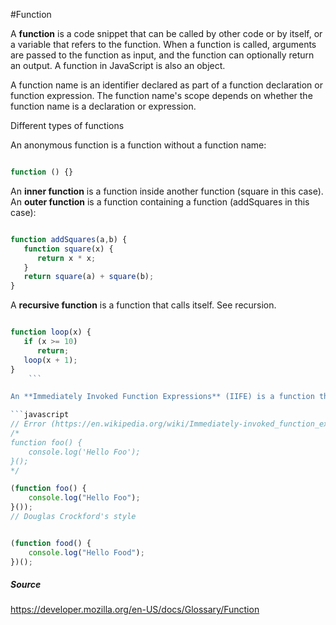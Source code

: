#Function

A **function** is a code snippet that can be called by other code or by itself, or a variable that refers to the function. When a function is called, arguments are passed to the function as input, and the function can optionally return an output. A function in JavaScript is also an object.

A function name is an identifier declared as part of a function declaration or function expression. The function name's scope depends on whether the function name is a declaration or expression.

Different types of functions

An anonymous function is a function without a function name:
```javascript

function () {}
```
An **inner function** is a function inside another function (square in this case). An **outer function** is a function containing a function (addSquares in this case):
```javascript

function addSquares(a,b) {
   function square(x) {
      return x * x;
   }
   return square(a) + square(b);
}
```
A **recursive function** is a function that calls itself. See recursion.
```javascript

function loop(x) {
   if (x >= 10)
      return;
   loop(x + 1);
}
    ```

An **Immediately Invoked Function Expressions** (IIFE) is a function that is called directly after the function is loaded into the browser’s compiler. The way to identify an IIFE is by locating the extra left and right parenthesis at the end of the function’s declaration.  There are many advantages of this type of function expression, but that is out of the scope of the course.

```javascript
// Error (https://en.wikipedia.org/wiki/Immediately-invoked_function_expression)
/*
function foo() { 
    console.log('Hello Foo'); 
}();
*/

(function foo() {
    console.log("Hello Foo");
}());
// Douglas Crockford's style


(function food() {
    console.log("Hello Food");
})();
```
##### Source
https://developer.mozilla.org/en-US/docs/Glossary/Function
